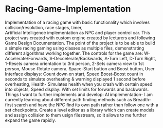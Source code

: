 # Racing-Game-Implementation
Implementation of a racing game with basic functionality which involves collision/resolution, race stages, timer,  
Artificial Intelligence implementation as NPC and player control car. 
This project was created with custom engine created by lecturers and following Game Design Documentation. 
The point of the project is to be able to build a simple racing gaming using classes as multiple files, 
demonstrating different algorithms working together.
The controls for the game are:
W-Accelerate/Forwards,
S-Deccelerate/Backwards,
A-Turn Left,
D-Turn Right,
1-Resets camera orientation to 3rd person,
2-Sets camera view to 1st person,
Mouse-Rotate camera,
Space-Start button and Boost button,
User Interface displays:
Count down on start,
Speed Boost-Boost count in seconds to simulate overheating & warning displayed 1 second before overheating,
Health- Simulates health when you crash with certain speed into objects,
Speed display: With set limits for forwards and backwards.
Things I want to further implements and develop:
AI implementation- I am currently learning about different path finding methods such as Breadth-first search and have the NPC find its own 
path rather than follow one with a set checkpoints.
Create a level editor as a library which can create models and assign collision to them usign filestream,
so it allows to me further expand the game rapidly. 
